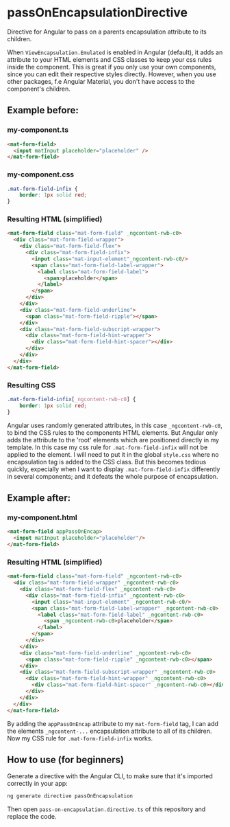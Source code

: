 # passOnEncapsulationDirective
Directive for Angular to pass on a parents encapsulation attribute to its children.

When `ViewEncapsulation.Emulated` is enabled in Angular (default), it adds an attribute to your HTML elements and CSS classes to keep your css rules inside the component. This is great if you only use your own components, since you can edit their respective styles directly. However, when you use other packages, f.e Angular Material, you don't have access to the component's children.

## Example before:

### my-component.ts

```html
<mat-form-field>
  <input matInput placeholder="placeholder" />
</mat-form-field>
```

### my-component.css
```css
.mat-form-field-infix {
    border: 1px solid red;
}
```

### Resulting HTML (simplified)
```html
<mat-form-field class="mat-form-field" _ngcontent-rwb-c0>
  <div class="mat-form-field-wrapper">
    <div class="mat-form-field-flex">
      <div class="mat-form-field-infix">
        <input class="mat-input-element"_ngcontent-rwb-c0/>
        <span class="mat-form-field-label-wrapper">
          <label class="mat-form-field-label">
            <span>placeholder</span>
          </label>
        </span>
      </div>
    </div>
    <div class="mat-form-field-underline">
      <span class="mat-form-field-ripple"></span>
    </div>
    <div class="mat-form-field-subscript-wrapper">
      <div class="mat-form-field-hint-wrapper">
        <div class="mat-form-field-hint-spacer"></div>
      </div>
    </div>
  </div>
</mat-form-field>
```
### Resulting CSS

```css
.mat-form-field-infix[_ngcontent-rwb-c0] {
    border: 1px solid red;
}
```
Angular uses randomly generated attributes, in this case `_ngcontent-rwb-c0`, to bind the CSS rules to the components HTML elements. But Angular only adds the attribute to the 'root' elements which are positioned directly in my template. In this case my css rule for `.mat-form-field-infix` will not be applied to the element. I will need to put it in the global `style.css` where no encapsulation tag is added to the CSS class. But this becomes tedious quickly, expecially when I want to display `.mat-form-field-infix` differently in several components; and it defeats the whole purpose of encapsulation.

## Example after:

### my-component.html
```html
<mat-form-field appPassOnEncap>
  <input matInput placeholder="placeholder"/>
</mat-form-field>
```

### Resulting HTML (simplified)
```html
<mat-form-field class="mat-form-field" _ngcontent-rwb-c0>
  <div class="mat-form-field-wrapper" _ngcontent-rwb-c0>
    <div class="mat-form-field-flex" _ngcontent-rwb-c0>
      <div class="mat-form-field-infix" _ngcontent-rwb-c0>
        <input class="mat-input-element" _ngcontent-rwb-c0/>
        <span class="mat-form-field-label-wrapper" _ngcontent-rwb-c0>
          <label class="mat-form-field-label" _ngcontent-rwb-c0>
            <span _ngcontent-rwb-c0>placeholder</span>
          </label>
        </span>
      </div>
    </div>
    <div class="mat-form-field-underline" _ngcontent-rwb-c0>
      <span class="mat-form-field-ripple" _ngcontent-rwb-c0></span>
    </div>
    <div class="mat-form-field-subscript-wrapper" _ngcontent-rwb-c0>
      <div class="mat-form-field-hint-wrapper" _ngcontent-rwb-c0>
        <div class="mat-form-field-hint-spacer" _ngcontent-rwb-c0></div>
      </div>
    </div>
  </div>
</mat-form-field>
```
By adding the `appPassOnEncap` attribute to my `mat-form-field` tag, I can add the elements `_ngcontent-...` encapsulation attribute to all of its children. Now my CSS rule for `.mat-form-field-infix` works.

## How to use (for beginners)
Generate a directive with the Angular CLI, to make sure that it's imported correctly in your app:
```bash
ng generate directive passOnEncapsulation
```

Then open `pass-on-encapsulation.directive.ts` of this repository and replace the code.